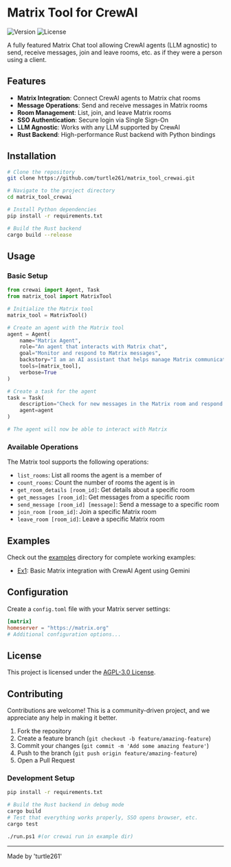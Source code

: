 # Matrix Tool for CrewAI

![Version](https://img.shields.io/badge/version-0.1.0-blue.svg)
![License](https://img.shields.io/badge/license-AGPL--3.0-green.svg)

A fully featured Matrix Chat tool allowing CrewAI agents (LLM agnostic) to send, receive messages, join and leave rooms, etc. as if they were a person using a client.

## Features

- **Matrix Integration**: Connect CrewAI agents to Matrix chat rooms
- **Message Operations**: Send and receive messages in Matrix rooms
- **Room Management**: List, join, and leave Matrix rooms
- **SSO Authentication**: Secure login via Single Sign-On
- **LLM Agnostic**: Works with any LLM supported by CrewAI
- **Rust Backend**: High-performance Rust backend with Python bindings

## Installation

```bash
# Clone the repository
git clone https://github.com/turtle261/matrix_tool_crewai.git

# Navigate to the project directory
cd matrix_tool_crewai

# Install Python dependencies
pip install -r requirements.txt

# Build the Rust backend
cargo build --release
```

## Usage

### Basic Setup

```python
from crewai import Agent, Task
from matrix_tool import MatrixTool

# Initialize the Matrix tool
matrix_tool = MatrixTool()

# Create an agent with the Matrix tool
agent = Agent(
    name="Matrix Agent",
    role="An agent that interacts with Matrix chat",
    goal="Monitor and respond to Matrix messages",
    backstory="I am an AI assistant that helps manage Matrix communications",
    tools=[matrix_tool],
    verbose=True
)

# Create a task for the agent
task = Task(
    description="Check for new messages in the Matrix room and respond appropriately",
    agent=agent
)

# The agent will now be able to interact with Matrix
```

### Available Operations

The Matrix tool supports the following operations:

- `list_rooms`: List all rooms the agent is a member of
- `count_rooms`: Count the number of rooms the agent is in
- `get_room_details [room_id]`: Get details about a specific room
- `get_messages [room_id]`: Get messages from a specific room
- `send_message [room_id] [message]`: Send a message to a specific room
- `join_room [room_id]`: Join a specific Matrix room
- `leave_room [room_id]`: Leave a specific Matrix room

## Examples

Check out the [examples](./examples) directory for complete working examples:

- [Ex1](./examples/ex1): Basic Matrix integration with CrewAI Agent using Gemini

## Configuration

Create a `config.toml` file with your Matrix server settings:

```toml
[matrix]
homeserver = "https://matrix.org"
# Additional configuration options...
```

## License

This project is licensed under the [AGPL-3.0 License](LICENSE).

## Contributing

Contributions are welcome! This is a community-driven project, and we appreciate any help in making it better.

1. Fork the repository
2. Create a feature branch (`git checkout -b feature/amazing-feature`)
3. Commit your changes (`git commit -m 'Add some amazing feature'`)
4. Push to the branch (`git push origin feature/amazing-feature`)
5. Open a Pull Request

### Development Setup

```bash
pip install -r requirements.txt

# Build the Rust backend in debug mode
cargo build
# Test that everything works properly, SSO opens browser, etc.
cargo test

./run.ps1 #(or crewai run in example dir) 

```

---

Made by 'turtle261'